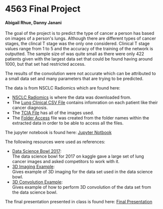 # 4563 Final Project
####                  Abigail Rhue, Danny Janani
The goal of the project is to predict the type of cancer a person has based on images of a person's lungs. 
Although there are different types of cancer stages, the clincal T stage was the only one considered.
Clinical T stage values range from 1 to 5 and the accuracy of the training of the network is outputted.
The sample size of was quite small as there were only 422 patients given with the largest data set that could be found having around 1000, but that set had restricted access.

The results of the convolution were not accurate which can be attributed to a small data set and many parameters that are trying to be predicted.

The data is from NSCLC Radiomics which are found here:

  * [NSCLC Radiomics](https://wiki.cancerimagingarchive.net/display/Public/RIDER+Lung+PET-CT#feb29a5b6fcc43b89290329e5e09b138)
  is where the data was downloaded from.
  * The [Lung Clinical CSV File]( https://github.com/arhue1431/4563-Final-Proj/blob/master/Lung1.clinical.csv)
  contains infomration on each patient like their cancer diagnosis.
  * The [TCIA File](https://github.com/arhue1431/4563-Final-Proj/blob/master/doiJNLP-zohiLwie.tcia)
  has all of the images used.
  * The [Folder Access](https://github.com/arhue1431/4563-Final-Proj/blob/master/FolderAccess.csv) file was created from the folder names within the extracted data in order to be able to access all the files.

The jupyter notebook is found here:
[Jupyter Notbook](https://github.com/arhue1431/4563-Final-Proj/blob/master/Final.ipynb)

The following resources were used as references:
  * [Data Science Bowl 2017](https://www.kaggle.com/c/data-science-bowl-2017):  
  The data science bowl for 2017 on kaggle gave a large set of lung cancer images and asked competitors to work with it. 
  * [3D Imaging Example](https://www.kaggle.com/gzuidhof/full-preprocessing-tutorial):  
  Gives example of 3D imaging for the data set used in the data science bowl.
  * [3D Convolution Example](https://www.kaggle.com/sentdex/first-pass-through-data-w-3d-convnet?fbclid=IwAR0voIiPA6chiDa_rNsZHdd4479eDouj_FpBbDSA-IBvpJxQojKlNksFuXQ):  
  Gives example of how to perform 3D convolution of the data set from the data science bowl.

The final presentation presented in class is found here: [Final Presentation](https://github.com/arhue1431/4563-Final-Project/blob/master/Final.pptx) 
